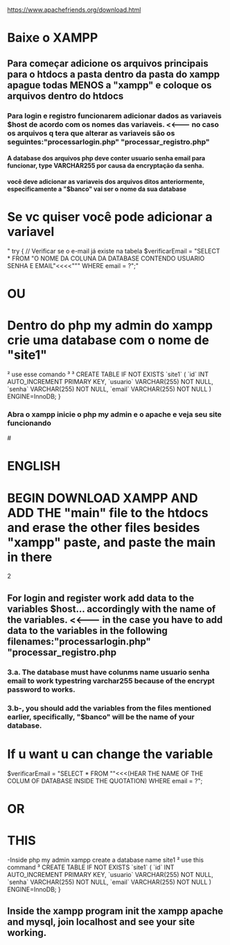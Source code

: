 


#

https://www.apachefriends.org/download.html

<h1>Baixe o XAMPP</h1>

<h2>Para começar adicione os arquivos principais para o htdocs a pasta dentro da pasta do xampp apague todas MENOS a "xampp" e coloque os arquivos dentro do htdocs </h2>

<h3> Para login e registro funcionarem adicionar dados as variaveis $host de acordo com os nomes das variaveis. <<--- no caso os arquivos q tera que alterar as variaveis são os seguintes:"processarlogin.php"
                                        "processar_registro.php"</h3> 

<h4>A database dos arquivos php deve conter usuario senha email para funcionar, type VARCHAR255 por causa da encryptação da senha.</h4>
<h4>você deve adicionar as variaveis dos arquivos ditos anteriormente, especificamente a "$banco" vai ser o nome da sua database</h4>

<h1>Se vc quiser você pode adicionar a variavel </h1>
" try {
    // Verificar se o e-mail já existe na tabela
    $verificarEmail = "SELECT * FROM "O NOME DA COLUNA DA DATABASE CONTENDO USUARIO SENHA E EMAIL"<<<<""" WHERE email = ?";"
<h1>OU</h1>

<h1> Dentro do php my admin do xampp crie uma database com o nome de "site1"</h1>
       ² use esse comando
       ³         ³ 
CREATE TABLE IF NOT EXISTS `site1` (
  `id` INT AUTO_INCREMENT PRIMARY KEY,
  `usuario` VARCHAR(255) NOT NULL,
  `senha` VARCHAR(255) NOT NULL,
  `email` VARCHAR(255) NOT NULL
) ENGINE=InnoDB;
}
<h3> Abra o xampp inicie o php my admin e o apache e veja seu site funcionando </h3>
#
<h1>      ENGLISH </h1>



<h1>BEGIN DOWNLOAD XAMPP AND ADD THE "main" file to the htdocs and erase the other files besides "xampp" paste, and paste the main in there</h1>
 2
<h2>For login and register work add data to the variables $host... accordingly with the name of the variables. <<--- in the case you have to
add data to the variables in the following filenames:"processarlogin.php"
                                                     "processar_registro.php</h2>

<h3>3.a. The database must have colunms name usuario senha email to work typestring varchar255 because of the encrypt password to works.</h3>
<h3>3.b-, you should add the variables from the files mentioned earlier, specifically, "$banco" will be the name of your database.</h3>
<h1> If u want u can change the variable</h1>
 $verificarEmail = "SELECT * FROM ""<<<(HEAR THE NAME OF THE COLUM OF DATABASE INSIDE THE QUOTATION) WHERE email = ?";
   <h1>OR</h1>
<h1>THIS</h1>
 -Inside php my admin xampp create a database name site1
       ² use this command
       ³ CREATE TABLE IF NOT EXISTS `site1` (
  `id` INT AUTO_INCREMENT PRIMARY KEY,
  `usuario` VARCHAR(255) NOT NULL,
  `senha` VARCHAR(255) NOT NULL,
  `email` VARCHAR(255) NOT NULL
) ENGINE=InnoDB;
}

<h2> Inside the xampp program init the xampp apache and mysql, join localhost and see your site working.</h2>









